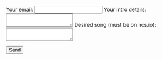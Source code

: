 <!DOCTYPE html>
<html>
  <head>
    <title>Intro maker</title>
<form
  action="https://formspree.io/f/xqkwqaby"
  method="POST"
>
  <label>
    Your email:
    <input type="email" name="_replyto">
  </label>
  <label>
    Your intro details:
    <textarea name="message"></textarea>
  </label>
    <label>
    Desired song (must be on ncs.io):
    <textarea name="message"></textarea>
  </label>
 
  <!-- your other form fields go here -->
  <button type="submit">Send</button>
</form>
